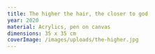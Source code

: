 ```yaml
---
title: The higher the hair, the closer to god
year: 2020
material: Acrylics, pen on canvas
dimensions: 35 x 35 cm
coverImage: /images/uploads/the-higher.jpg
---
```

